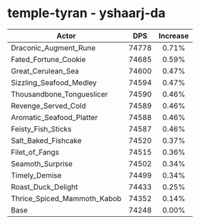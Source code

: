 # temple-tyran - yshaarj-da
| Actor | DPS | Increase |
|---|:---:|:---:|
|Draconic_Augment_Rune|74778|0.71%|
|Fated_Fortune_Cookie|74685|0.59%|
|Great_Cerulean_Sea|74600|0.47%|
|Sizzling_Seafood_Medley|74594|0.47%|
|Thousandbone_Tongueslicer|74590|0.46%|
|Revenge_Served_Cold|74589|0.46%|
|Aromatic_Seafood_Platter|74588|0.46%|
|Feisty_Fish_Sticks|74587|0.46%|
|Salt_Baked_Fishcake|74520|0.37%|
|Filet_of_Fangs|74515|0.36%|
|Seamoth_Surprise|74502|0.34%|
|Timely_Demise|74499|0.34%|
|Roast_Duck_Delight|74433|0.25%|
|Thrice_Spiced_Mammoth_Kabob|74352|0.14%|
|Base|74248|0.00%|
